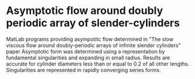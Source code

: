 # Asymptotic flow around doubly periodic array of slender-cylinders
MatLab programs providing asympotitc flow determined in "The slow viscous flow around doubly-periodic arrays of infinite slender cylinders" paper
Asymptotic form was determined using a representation by fundamental singularities and expanding in small radius.
Results are accurate for cylinder diameters less than or equal to 0.2 of all other lengths.
Singularities are represented in rapidly converging series forms.
